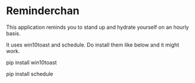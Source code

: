 # Reminderchan
This application reminds you to stand up and hydrate yourself on an hourly basis.

It uses win10toast and schedule. 
Do install them like below and it might work. 

pip install win10toast 

pip install schedule 
